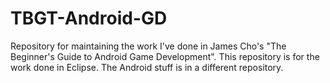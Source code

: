 # TBGT-Android-GD

Repository for maintaining the work I've done in James Cho's "The Beginner's Guide to Android Game Development".  This repository is for the work done in Eclipse.  The Android stuff is in a different repository.

